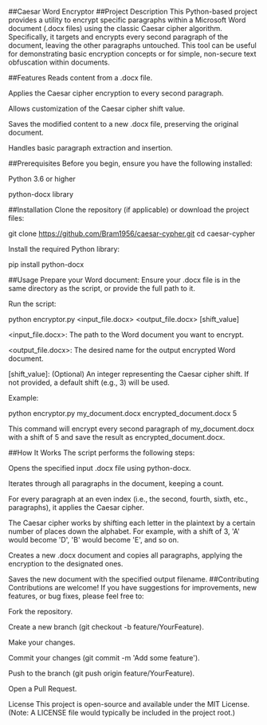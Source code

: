 ##Caesar Word Encryptor
##Project Description
This Python-based project provides a utility to encrypt specific paragraphs within a Microsoft Word document (.docx files) using the classic Caesar cipher algorithm. Specifically, it targets and encrypts every second paragraph of the document, leaving the other paragraphs untouched. This tool can be useful for demonstrating basic encryption concepts or for simple, non-secure text obfuscation within documents.

##Features
Reads content from a .docx file.

Applies the Caesar cipher encryption to every second paragraph.

Allows customization of the Caesar cipher shift value.

Saves the modified content to a new .docx file, preserving the original document.

Handles basic paragraph extraction and insertion.

##Prerequisites
Before you begin, ensure you have the following installed:

Python 3.6 or higher

python-docx library

##Installation
Clone the repository (if applicable) or download the project files:

git clone https://github.com/Bram1956/caesar-cypher.git
cd caesar-cypher


Install the required Python library:

pip install python-docx

##Usage
Prepare your Word document: Ensure your .docx file is in the same directory as the script, or provide the full path to it.

Run the script:

python encryptor.py <input_file.docx> <output_file.docx> [shift_value]

<input_file.docx>: The path to the Word document you want to encrypt.

<output_file.docx>: The desired name for the output encrypted Word document.

[shift_value]: (Optional) An integer representing the Caesar cipher shift. If not provided, a default shift (e.g., 3) will be used.

Example:

python encryptor.py my_document.docx encrypted_document.docx 5

This command will encrypt every second paragraph of my_document.docx with a shift of 5 and save the result as encrypted_document.docx.

##How It Works
The script performs the following steps:

Opens the specified input .docx file using python-docx.

Iterates through all paragraphs in the document, keeping a count.

For every paragraph at an even index (i.e., the second, fourth, sixth, etc., paragraphs), it applies the Caesar cipher.

The Caesar cipher works by shifting each letter in the plaintext by a certain number of places down the alphabet. For example, with a shift of 3, 'A' would become 'D', 'B' would become 'E', and so on.

Creates a new .docx document and copies all paragraphs, applying the encryption to the designated ones.

Saves the new document with the specified output filename.
##Contributing
Contributions are welcome! If you have suggestions for improvements, new features, or bug fixes, please feel free to:

Fork the repository.

Create a new branch (git checkout -b feature/YourFeature).

Make your changes.

Commit your changes (git commit -m 'Add some feature').

Push to the branch (git push origin feature/YourFeature).

Open a Pull Request.

License
This project is open-source and available under the MIT License.
(Note: A LICENSE file would typically be included in the project root.)
